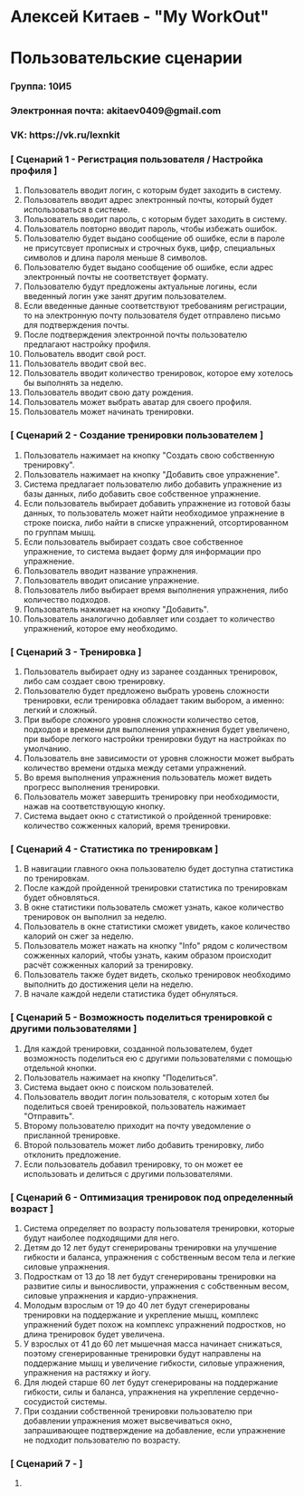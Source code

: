 <h1> Алексей Китаев - "My WorkOut" </h1>
<h1> Пользовательские сценарии </h1>
<h3> Группа: 10И5 </h3>
<h3> Электронная почта: akitaev0409@gmail.com </h3>
<h3> VK: https://vk.ru/lexnkit </h3>
<h3> [ Сценарий 1 - Регистрация пользователя / Настройка профиля ]</h3>
<ol>
  <li> Пользователь вводит логин, с которым будет заходить в систему. </li>
  <li> Пользователь вводит адрес электронный почты, который будет использоваться в системе. </li>
  <li> Пользователь вводит пароль, с которым будет заходить в систему. </li>
  <li> Пользователь повторно вводит пароль, чтобы избежать ошибок. </li>
  <li> Пользователю будет выдано сообщение об ошибке, если в пароле не присутсвует прописных и строчных букв, цифр, специальных символов и длина пароля меньше 8 символов. </li>
  <li> Пользователю будет выдано сообщение об ошибке, если адрес электронный почты не соответствует формату. </li>
  <li> Пользователю будут предложены актуальные логины, если введенный логин уже занят другим пользователем. </li>
  <li> Если введенные данные соответствуют требованиям регистрации, то на электронную почту пользователя будет отправлено письмо для подтверждения почты. </li>
  <li> После подтверждения электронной почты пользователю предлагают настройку профиля. </li>
  <li> Польователь вводит свой рост.  </li>
  <li> Пользователь вводит свой вес. </li>
  <li> Пользователь вводит количество тренировок, которое ему хотелось бы выполнять за неделю. </li>
  <li> Пользователь вводит свою дату рождения. </li>
  <li> Пользователь может выбрать аватар для своего профиля. </li>
  <li> Пользователь может начинать тренировки. </li>
</ol>
<h3> [ Cценарий 2 - Создание тренировки пользователем ] </h3>
<ol>
  <li> Пользователь нажимает на кнопку "Создать свою собственную тренировку". </li>
  <li> Пользователь нажимает на кнопку "Добавить свое упражнение". </li>
  <li> Система предлагает пользователю либо добавить упражнение из базы данных, либо добавить свое собственное упражнение. </li>
  <li> Если пользователь выбирает добавить упражнение из готовой базы данных, то пользователь может найти необходимое упражнение в строке поиска, либо найти в списке упражнений, отсортированном по группам мышц. </li>
  <li> Если пользователь выбирает создать свое собственное упражнение, то система выдает форму для информации про упражнение. </li>
  <li> Пользователь вводит название упражнения. </li>
  <li> Пользователь вводит описание упражнение. </li>
  <li> Пользователь либо выбирает время выполнения упражнения, либо количество подходов. </li>
  <li> Пользователь нажимает на кнопку "Добавить". </li>
  <li> Пользователь аналогично добавляет или создает то количество упражнений, которое ему необходимо. </li>
</ol>
<h3> [ Сценарий 3 - Тренировка ] </h3>
<ol>
  <li> Пользователь выбирает одну из заранее созданных тренировок, либо сам создает свою тренировку. </li>
  <li> Пользователю будет предложено выбрать уровень сложности тренировки, если тренировка обладает таким выбором, а именно: легкий и сложный. </li>
  <li> При выборе сложного уровня сложности количество сетов, подходов и времени для выполнения упражнения будет увеличено, при выборе легкого настройки тренировки будут на настройках по умолчанию. </li>
  <li> Пользователь вне зависимости от уровня сложности может выбрать количество времени отдыха между сетами упражнений. </li>
  <li> Во время выполнения упражнения пользователь может видеть прогресс выполнения тренировки. </li>
  <li> Пользователь может завершить тренировку при необходимости, нажав на соответствующую кнопку. </li>
  <li> Система выдает окно с статистикой о пройденной тренировке: количество сожженных калорий, время тренировки. </li>
</ol>
<h3> [ Сценарий 4 - Статистика по тренировкам ] </h3>
<ol>
  <li> В навигации главного окна пользователю будет доступна статистика по тренировкам. </li>
  <li> После каждой пройденной тренировки статистика по тренировкам будет обновляться. </li>
  <li> В окне статистики пользователь сможет узнать, какое количество тренировок он выполнил за неделю. </li>
  <li> Пользователь в окне статистики сможет увидеть, какое количество калорий он сжег за неделю. </li>
  <li> Пользователь может нажать на кнопку "Info" рядом с количеством сожженных калорий, чтобы узнать, каким образом происходит расчёт сожженных калорий за тренировку. </li>
  <li> Пользователь также будет видеть, сколько тренировок необходимо выполнить до достижения цели на неделю. </li>
  <li> В начале каждой недели статистика будет обнуляться. </li>
</ol>
<h3> [ Сценарий 5 - Возможность поделиться тренировкой с другими пользователями ] </h3>
<ol>
  <li> Для каждой тренировки, созданной пользователем, будет возможность поделиться ею с другими пользователями с помощью отдельной кнопки. </li>
  <li> Пользователь нажимает на кнопку "Поделиться". </li>
  <li> Система выдает окно с поиском пользователей. </li>
  <li> Пользователь вводит логин пользователя, с которым хотел бы поделиться своей тренировкой, пользователь нажимает "Отправить". </li>
  <li> Второму пользователю приходит на почту уведомление о присланной тренировке. </li>
  <li> Второй пользователь может либо добавить тренировку, либо отклонить предложение. </li>
  <li> Если пользователь добавил тренировку, то он может ее использовать и делиться с другими пользователями. </li>
</ol>
<h3> [ Сценарий 6 - Оптимизация тренировок под определенный возраст ] </h3>
<ol>
  <li> Система определяет по возрасту пользователя тренировки, которые будут наиболее подходящими для него. </li>
  <li> Детям до 12 лет будут сгенерированы тренировки на улучшение гибкости и баланса, упражнения с собственным весом тела и легкие силовые упражнения. </li>
  <li> Подросткам от 13 до 18 лет будут сгенерированы тренировки на развитие силы и выносливости, упражнения с собственным весом, силовые упражнения и кардио-упражнения.  </li>
  <li> Молодым взрослым от 19 до 40 лет будут сгенерированы тренировки на поддержание и укрепление мышц, комплекс упражнений будет похож на комплекс упражнений подростков, но длина тренировок будет увеличена. </li>
  <li> У взрослых от 41 до 60 лет мышечная масса начинает снижаться, поэтому сгенерированные тренировки будут направлены на поддержание мышц и увеличение гибкости, силовые упражнения, упражнения на растяжку и йогу. </li>
  <li> Для людей старше 60 лет будут сгенерированы на поддержание гибкости, силы и баланса, упражнения на укрепление сердечно-сосудистой системы. </li>
  <li> При создании собственной тренировки пользователю при добавлении упражнения может высвечиваться окно, запрашивающее подтверждение на добавление, если упражнение не подходит пользователю по возрасту. </li>
</ol>
<h3> [ Сценарий 7 -  ] </h3>
<ol>
  <li>  </li>
</ol>

